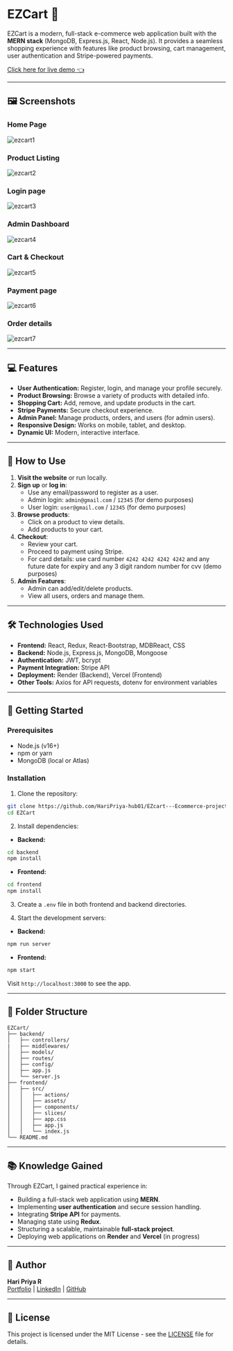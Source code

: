 # EZCart 🛒

EZCart is a modern, full-stack e-commerce web application built with the **MERN stack** (MongoDB, Express.js, React, Node.js). It provides a seamless shopping experience with features like product browsing, cart management, user authentication and Stripe-powered payments.

[ Click here for live demo 👈 ](https://ezcart-frontend.vercel.app/)

---


## 🖼️ Screenshots

### Home Page

![ezcart1](https://github.com/user-attachments/assets/593ef043-ae79-476d-899f-764336443cfe)


### Product Listing

![ezcart2](https://github.com/user-attachments/assets/d4927dc0-c0a3-4732-9c68-93a47c8daef2)


### Login page
![ezcart3](https://github.com/user-attachments/assets/ab0b7e03-c740-43bf-9968-b85f792f7359)


### Admin Dashboard
![ezcart4](https://github.com/user-attachments/assets/f2033d57-9c30-47ba-8f3f-6008108b7a9b)



### Cart & Checkout
![ezcart5](https://github.com/user-attachments/assets/46a96dc0-a978-4d8f-b64b-f94092ba06dd)



### Payment page
![ezcart6](https://github.com/user-attachments/assets/4a1cda8a-ecbb-4aa9-90bf-e0fc544b6dbd)



### Order details
![ezcart7](https://github.com/user-attachments/assets/5ad2a6c0-e6ea-4b32-b87d-92e14b67bf6a)

---

## 💻 Features

- **User Authentication:** Register, login, and manage your profile securely.
- **Product Browsing:** Browse a variety of products with detailed info.
- **Shopping Cart:** Add, remove, and update products in the cart.
- **Stripe Payments:** Secure checkout experience.
- **Admin Panel:** Manage products, orders, and users (for admin users).
- **Responsive Design:** Works on mobile, tablet, and desktop.
- **Dynamic UI:** Modern, interactive interface.

---

## 📝 How to Use

1. **Visit the website** or run locally.
2. **Sign up** or **log in**:
   - Use any email/password to register as a user.
   - Admin login: `admin@gmail.com` / `12345` (for demo purposes)
   - User login: `user@gmail.com` / `12345` (for demo purposes)
3. **Browse products**:
   - Click on a product to view details.
   - Add products to your cart.
4. **Checkout**:
   - Review your cart.
   - Proceed to payment using Stripe.
   - For card details: use card number `4242 4242 4242 4242` and any future date for expiry and any 3 digit random number for cvv (demo purposes)
5. **Admin Features**:
   - Admin can add/edit/delete products.
   - View all users, orders and manage them.

---

## 🛠️ Technologies Used

- **Frontend:** React, Redux, React-Bootstrap, MDBReact, CSS
- **Backend:** Node.js, Express.js, MongoDB, Mongoose
- **Authentication:** JWT, bcrypt
- **Payment Integration:** Stripe API
- **Deployment:** Render (Backend), Vercel (Frontend)
- **Other Tools:** Axios for API requests, dotenv for environment variables

---

## 🚀 Getting Started

### Prerequisites

- Node.js (v16+)
- npm or yarn
- MongoDB (local or Atlas)

### Installation

1. Clone the repository:

```bash
git clone https://github.com/HariPriya-hub01/EZcart---Ecommerce-project.git
cd EZCart
```

2. Install dependencies:

- **Backend:**

```bash
cd backend
npm install
```

- **Frontend:**

```bash
cd frontend
npm install
```

3. Create a `.env` file in both frontend and backend directories.

4. Start the development servers:

- **Backend:**

```bash
npm run server
```

- **Frontend:**

```bash
npm start
```

Visit `http://localhost:3000` to see the app.

---

## 📂 Folder Structure

```
EZCart/
├── backend/
│   ├── controllers/
|   ├── middlewares/
│   ├── models/
│   ├── routes/
│   ├── config/
│   ├── app.js
│   └── server.js
├── frontend/
│   ├── src/
│   │   ├── actions/
│   │   ├── assets/
│   │   ├── components/
│   │   ├── slices/
│   │   ├── app.css
│   │   ├── app.js
│   │   └── index.js
└── README.md
```

---

## 📚 Knowledge Gained

Through EZCart, I gained practical experience in:

- Building a full-stack web application using **MERN**.
- Implementing **user authentication** and secure session handling.
- Integrating **Stripe API** for payments.
- Managing state using **Redux**.
- Structuring a scalable, maintainable **full-stack project**.
- Deploying web applications on **Render** and **Vercel** (in progress)

---

## 👤 Author

**Hari Priya R**\
[Portfolio](https://hari-priya-portfolio.vercel.app/) | [LinkedIn](https://www.linkedin.com/in/haripriyaradhakrishnan/) | [GitHub](https://github.com/HariPriya-hub01)

---

## 📄 License

This project is licensed under the MIT License - see the [LICENSE](LICENSE) file for details.
